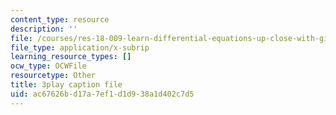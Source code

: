 ```yaml
---
content_type: resource
description: ''
file: /courses/res-18-009-learn-differential-equations-up-close-with-gilbert-strang-and-cleve-moler-fall-2015/ac67626bd17a7ef1d1d938a1d402c7d5_ZvL88xqYSak.srt
file_type: application/x-subrip
learning_resource_types: []
ocw_type: OCWFile
resourcetype: Other
title: 3play caption file
uid: ac67626b-d17a-7ef1-d1d9-38a1d402c7d5
---
```

